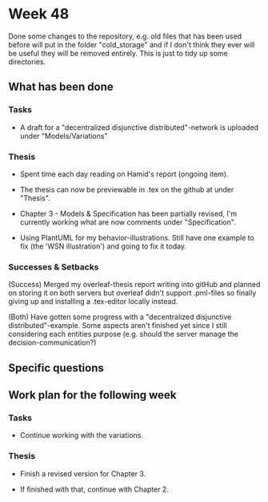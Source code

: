 # Week 48

Done some changes to the repository, e.g. old files that has been used before will put in the folder "cold_storage" and if I don't think they ever will be useful they will be removed entirely. This is just to tidy up some directories.

## What has been done

### Tasks

* A draft for a "decentralized disjunctive distributed"-network is uploaded under "Models/Variations"

### Thesis

* Spent time each day reading on Hamid's report (ongoing item).

* The thesis can now be previewable in .tex on the github at under "Thesis". 

* Chapter 3 - Models & Specification has been partially revised, I'm currently working what are now comments under "Specification". 

* Using PlantUML for my behavior-illustrations. Still have one example to fix (the 'WSN illustration') and going to fix it today.

### Successes & Setbacks

(Success) Merged my overleaf-thesis report writing into gitHub and planned on storing it on both servers but overleaf didn't support .pml-files so finally giving up and installing a .tex-editor locally instead.

(Both) Have gotten some progress with a "decentralized disjunctive distributed"-example. Some aspects aren't finished yet since I still considering each entities purpose (e.g. should the server manage the decision-communication?)

## Specific questions

## Work plan for the following week

### Tasks

* Continue working with the variations.

### Thesis

* Finish a revised version for Chapter 3.

* If finished with that, continue with Chapter 2.

